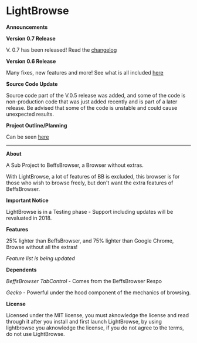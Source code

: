 # LightBrowse

**Announcements**

**Version 0.7 Release**

V. 0.7 has been released! Read the [changelog](https://github.com/jdc20181/LightBrowse/wiki/Version-0.7)








**Version 0.6 Release**

Many fixes, new features and more! See what is all included [here](https://github.com/jdc20181/LightBrowse/wiki/Version-0.6)

**Source Code Update**

Source code part of the V.0.5 release was added, and some of the code is non-production code that was just added recently and is part of a later release. Be advised that some of the code is unstable and could cause unexpected results. 




**Project Outline/Planning**

Can be seen [here](https://github.com/jdc20181/LightBrowse/wiki/Beta-Period-Releases---After-Beta-Releases)




___________________________________________________________________


**About**



A Sub Project to BeffsBrowser, a Browser without extras. 

With LightBrowse, a lot of features of BB is excluded, this browser is for those who wish to browse freely, but don't want the extra features of BeffsBrowser.

**Important Notice**

LightBrowse is in a Testing phase - Support including updates will be revaluated in 2018. 


**Features**

25% lighter than BeffsBrowser, and 75% lighter than Google Chrome, Browse without all the extras! 

*Feature list is being updated*



**Dependents**

*BeffsBrowser TabControl* - Comes from the BeffsBrowser Respo

*Gecko* - Powerful under the hood component of the mechanics of browsing.

**License**

Licensed under the MIT license, you must aknowledge the license and read through it after you install and first launch LightBrowse, by using lightbrowse you aknowledge the license, if you do not agree to the terms, do not use LightBrowse. 

